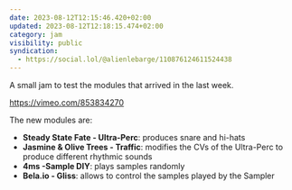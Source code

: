 ```yaml
---
date: 2023-08-12T12:15:46.420+02:00
updated: 2023-08-12T12:18:15.474+02:00
category: jam
visibility: public
syndication:
  - https://social.lol/@alienlebarge/110876124611524438
---
```


A small jam to test the modules that arrived in the last week. 

https://vimeo.com/853834270

The new modules are:

-  **Steady State Fate - Ultra-Perc**: produces snare and hi-hats
-  **Jasmine & Olive Trees - Traffic**: modifies the CVs of the Ultra-Perc to produce different rhythmic sounds
-  **4ms -Sample DIY**: plays samples randomly
-  **Bela.io - Gliss**: allows to control the samples played by the Sampler
